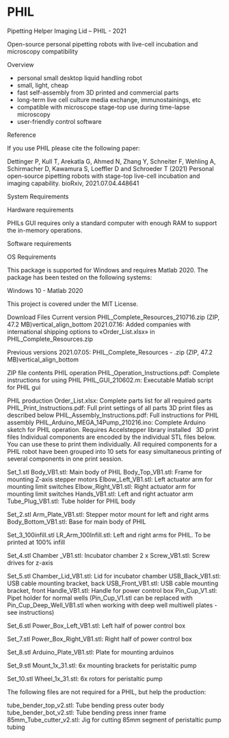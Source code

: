 

# PHIL

Pipetting Helper Imaging Lid – PHIL - 2021

Open-source personal pipetting robots with live-​cell incubation and microscopy compatibility

Overview
- personal small desktop liquid handling robot
- small, light, cheap
- fast self-​assembly from 3D printed and commercial parts
- long-​term live cell culture media exchange, immunostainings, etc
- compatible with microscope stage-​top use during time-​lapse microscopy
- user-​friendly control software

Reference

If you use PHIL please cite the following paper:

Dettinger P, Kull T, Arekatla G, Ahmed N, Zhang Y, Schneiter F, Wehling A, Schirmacher D, Kawamura S, Loeffler D and Schroeder T (2021)
Personal open-source pipetting robots with stage-top live-cell incubation and imaging capability.
bioRxiv, 2021.07.04.448641

System Requirements

Hardware requirements

PHILs GUI requires only a standard computer with enough RAM to support the in-memory operations.

Software requirements

OS Requirements

This package is supported for Windows and requires Matlab 2020. The package has been tested on the following systems:

Windows 10 - Matlab 2020

This project is covered under the MIT License.

Download Files
Current version
PHIL_Complete_Resources_210716.zip (ZIP, 47.2 MB)vertical_align_bottom
2021.07.16: Added companies with international shipping options to «Order_List.xlsx» in PHIL_Complete_Resources.zip

Previous versions
2021.07.05: PHIL_Complete_Resources - .zip (ZIP, 47.2 MB)vertical_align_bottom

ZIP file contents
PHIL operation
PHIL_Operation_Instructions.pdf: Complete instructions for using PHIL
PHIL_GUI_210602.m: Executable Matlab script for PHIL gui

PHIL production
Order_List.xlsx: Complete parts list for all required parts
PHIL_Print_Instructions.pdf: Full print settings of all parts
3D print files as described below
PHIL_Assembly_Instructions.pdf: Full instructions for PHIL assembly
PHIL_Arduino_MEGA_14Pump_210216.ino: Complete Arduino sketch for PHIL operation. Requires Accelstepper library installed
 
3D print files
Individual components are encoded by the individual STL files below. You can use these to print them individually.
All required components for a PHIL robot have been grouped into 10 sets for easy simultaneous printing of several components in one print session.

Set_1.stl
Body_VB1.stl: Main body of PHIL
Body_Top_VB1.stl: Frame for mounting Z-axis stepper motors
Elbow_Left_VB1.stl: Left actuator arm for mounting limit switches
Elbow_Right_VB1.stl: Right actuator arm for mounting limit switches
Hands_VB1.stl: Left and right actuator arm
Tube_Plug_VB1.stl: Tube holder for PHIL body

Set_2.stl
Arm_Plate_VB1.stl: Stepper motor mount for left and right arms
Body_Bottom_VB1.stl: Base for main body of PHIL
 
 
Set_3_100infill.stl
LR_Arm_100Infill.stl: Left and right arms for PHIL. To be printed at 100% infill


Set_4.stl
Chamber _VB1.stl: Incubator chamber
2 x Screw_VB1.stl: Screw drives for z-axis
 
 
Set_5.stl
Chamber_Lid_VB1.stl: Lid for incubator chamber
USB_Back_VB1.stl: USB cable mounting bracket, back
USB_Front_VB1.stl: USB cable mounting bracket, front
Handle_VB1.stl: Handle for power control box
Pin_Cup_V1.stl: Pipet holder for normal wells
(Pin_Cup_V1.stl can be replaced with Pin_Cup_Deep_Well_VB1.stl when working with deep well multiwell plates - see instructions)
 
 
Set_6.stl
Power_Box_Left_VB1.stl: Left half of power control box
 
 
Set_7.stl
Power_Box_Right_VB1.stl: Right half of power control box
 
 
Set_8.stl
Arduino_Plate_VB1.stl: Plate for mounting arduinos
 
 
Set_9.stl
Mount_1x_31.stl: 6x mounting brackets for peristaltic pump
 
 
Set_10.stl
Wheel_1x_31.stl: 6x rotors for peristaltic pump


The following files are not required for a PHIL, but help the production:

tube_bender_top_v2.stl: Tube bending press outer body
tube_bender_bot_v2.stl: Tube bending press inner frame
85mm_Tube_cutter_v2.stl: Jig for cutting 85mm segment of peristaltic pump tubing

